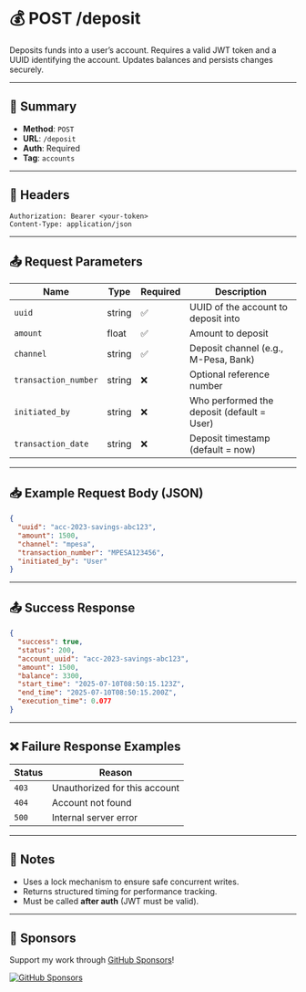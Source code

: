 # 💰 POST /deposit

Deposits funds into a user’s account. Requires a valid JWT token and a UUID identifying the account. Updates balances and persists changes securely.

---

## 📌 Summary

- **Method**: `POST`
- **URL**: `/deposit`
- **Auth**: Required
- **Tag**: `accounts`

---

## 🔐 Headers

```
Authorization: Bearer <your-token>
Content-Type: application/json
```

---

## 📤 Request Parameters

| Name                | Type     | Required | Description                               |
|---------------------|----------|-----------|-------------------------------------------|
| `uuid`              | string   | ✅       | UUID of the account to deposit into       |
| `amount`            | float    | ✅       | Amount to deposit                         |
| `channel`           | string   | ✅       | Deposit channel (e.g., M-Pesa, Bank)      |
| `transaction_number`| string   | ❌       | Optional reference number                 |
| `initiated_by`      | string   | ❌       | Who performed the deposit (default = User)|
| `transaction_date`  | string   | ❌       | Deposit timestamp (default = now)         |

---

## 📥 Example Request Body (JSON)

```json
{
  "uuid": "acc-2023-savings-abc123",
  "amount": 1500,
  "channel": "mpesa",
  "transaction_number": "MPESA123456",
  "initiated_by": "User"
}
```

---

## 📤 Success Response

```json
{
  "success": true,
  "status": 200,
  "account_uuid": "acc-2023-savings-abc123",
  "amount": 1500,
  "balance": 3300,
  "start_time": "2025-07-10T08:50:15.123Z",
  "end_time": "2025-07-10T08:50:15.200Z",
  "execution_time": 0.077
}
```

---

## ❌ Failure Response Examples

| Status | Reason                        |
|--------|-------------------------------|
| `403`  | Unauthorized for this account |
| `404`  | Account not found             |
| `500`  | Internal server error         |

---

## 🧠 Notes

- Uses a lock mechanism to ensure safe concurrent writes.
- Returns structured timing for performance tracking.
- Must be called **after auth** (JWT must be valid).

---

## 💖 Sponsors

Support my work through [GitHub Sponsors](https://github.com/sponsors/statisticsguru1)!

[![GitHub Sponsors](https://img.shields.io/github/sponsors/statisticsguru1?style=flat-square)](https://github.com/sponsors/statisticsguru1)

